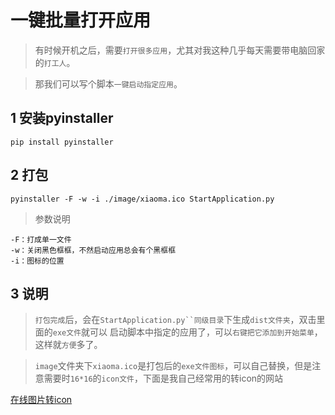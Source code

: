 # 一键批量打开应用

> 有时候开机之后，需要`打开很多应用`，尤其对我这种几乎每天需要带电脑回家的`打工人`。

> 那我们可以写个脚本`一键启动指定应用`。 

## 1 安装pyinstaller

```shell
pip install pyinstaller
```

## 2 打包

```shell
pyinstaller -F -w -i ./image/xiaoma.ico StartApplication.py
```

> 参数说明

```text
-F：打成单一文件
-w：关闭黑色框框，不然启动应用总会有个黑框框
-i：图标的位置
```

## 3 说明

> `打包完成`后，会在`StartApplication.py``同级目录`下生成`dist文件夹`，双击里面的`exe文件`就可以
> 启动脚本中指定的应用了，可以`右键把它添加到开始菜单`，这样就`方便`多了。

> `image`文件夹下`xiaoma.ico`是打包后的`exe文件图标`，可以自己替换，但是注意需要时`16*16`的`icon文件`，下面是我自己经常用的转icon的网站

[在线图片转icon](https://png2icojs.com/zh)
